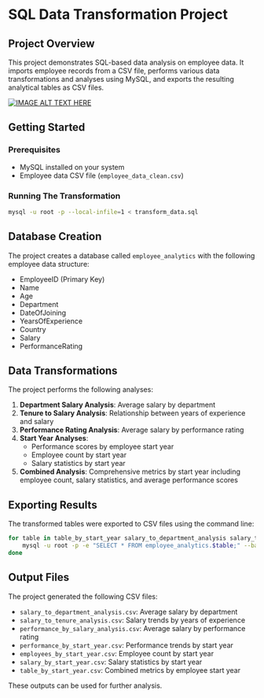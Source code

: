 # SQL Data Transformation Project

## Project Overview

This project demonstrates SQL-based data analysis on employee data. It imports employee records from a CSV file, performs various data transformations and analyses using MySQL, and exports the resulting analytical tables as CSV files.

[![IMAGE ALT TEXT HERE](https://img.youtube.com/vi/DZEgGAYZ2Es/0.jpg)](https://www.youtube.com/watch?v=DZEgGAYZ2Es)

## Getting Started

### Prerequisites

- MySQL installed on your system
- Employee data CSV file (`employee_data_clean.csv`)

### Running The Transformation

```bash
mysql -u root -p --local-infile=1 < transform_data.sql
```

## Database Creation

The project creates a database called `employee_analytics` with the following employee data structure:

* EmployeeID (Primary Key)
* Name
* Age
* Department
* DateOfJoining
* YearsOfExperience
* Country
* Salary
* PerformanceRating

## Data Transformations

The project performs the following analyses:

1. **Department Salary Analysis**: Average salary by department
2. **Tenure to Salary Analysis**: Relationship between years of experience and salary
3. **Performance Rating Analysis**: Average salary by performance rating
4. **Start Year Analyses**:
   * Performance scores by employee start year
   * Employee count by start year
   * Salary statistics by start year
5. **Combined Analysis**: Comprehensive metrics by start year including employee count, salary statistics, and average performance scores

## Exporting Results

The transformed tables were exported to CSV files using the command line:

```bash
for table in table_by_start_year salary_to_department_analysis salary_to_tenure_analysis performance_by_salary_analysis performance_by_start_year salary_by_start_year employees_by_start_year; do
    mysql -u root -p -e "SELECT * FROM employee_analytics.$table;" --batch | sed 's/\t/,/g' > outputs/$table.csv
done
```

## Output Files

The project generated the following CSV files:

* `salary_to_department_analysis.csv`: Average salary by department
* `salary_to_tenure_analysis.csv`: Salary trends by years of experience
* `performance_by_salary_analysis.csv`: Average salary by performance rating
* `performance_by_start_year.csv`: Performance trends by start year
* `employees_by_start_year.csv`: Employee count by start year
* `salary_by_start_year.csv`: Salary statistics by start year
* `table_by_start_year.csv`: Combined metrics by employee start year

These outputs can be used for further analysis.
